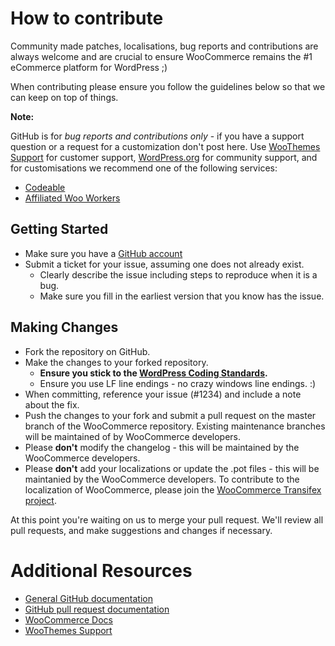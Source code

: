 # How to contribute

Community made patches, localisations, bug reports and contributions are always welcome and are crucial to ensure WooCommerce remains the #1 eCommerce platform for WordPress ;)

When contributing please ensure you follow the guidelines below so that we can keep on top of things.

__Note:__

GitHub is for *bug reports and contributions only* - if you have a support question or a request for a customization don't post here. Use [WooThemes Support](http://support.woothemes.com) for customer support, [WordPress.org](http://wordpress.org/support/plugin/woocommerce)	for community support, and for customisations we recommend one of the following services:

- [Codeable](https://codeable.io/)
- [Affiliated Woo Workers](http://www.woothemes.com/affiliated-woo-workers/)

## Getting Started

* Make sure you have a [GitHub account](https://github.com/signup/free)
* Submit a ticket for your issue, assuming one does not already exist.
  * Clearly describe the issue including steps to reproduce when it is a bug.
  * Make sure you fill in the earliest version that you know has the issue.

## Making Changes

* Fork the repository on GitHub.
* Make the changes to your forked repository.
  * **Ensure you stick to the [WordPress Coding Standards](http://make.wordpress.org/core/handbook/coding-standards/php/).**
  * Ensure you use LF line endings - no crazy windows line endings. :)
* When committing, reference your issue (#1234) and include a note about the fix.
* Push the changes to your fork and submit a pull request on the master branch of the WooCommerce repository. Existing maintenance branches will be maintained of by WooCommerce developers.
* Please **don't** modify the changelog - this will be maintained by the WooCommerce developers.
* Please **don't** add your localizations or update the .pot files - this will be maintanied by the WooCommerce developers. To contribute to the localization of WooCommerce, please join the [WooCommerce Transifex project](https://www.transifex.com/projects/p/woocommerce/).

At this point you're waiting on us to merge your pull request. We'll review all pull requests, and make suggestions and changes if necessary.

# Additional Resources

* [General GitHub documentation](http://help.github.com/)
* [GitHub pull request documentation](http://help.github.com/send-pull-requests/)
* [WooCommerce Docs](http://docs.woothemes.com/)
* [WooThemes Support](http://support.woothemes.com)
